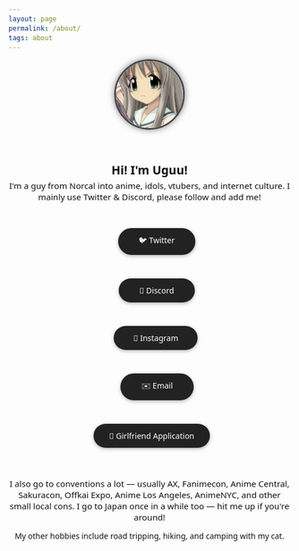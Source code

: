```yaml
---
layout: page
permalink: /about/
tags: about
---
```


<div style="text-align: center; font-family: 'Segoe UI', Tahoma, Geneva, Verdana, sans-serif; color: #111;">

<img src="https://raw.githubusercontent.com/moememes/moememes.github.io/refs/heads/master/52180.jpg" alt="Profile Picture" style="border-radius: 50%; border: 3px solid #444; box-shadow: 0 0 12px rgba(0, 0, 0, 0.5); width: 120px; height: 120px; object-fit: cover; margin-bottom: 1.5rem;" />

<h2 style="margin-bottom: 0.25rem;">Hi! I'm Uguu!</h2>

<p style="max-width: 600px; margin: 0 auto; font-size: 0.95rem; color: #111;">
I'm a guy from Norcal into anime, idols, vtubers, and internet culture. I mainly use Twitter & Discord, please follow and add me!
</p>

<div style="margin-top: 2rem; display: flex; flex-direction: column; gap: 14px; align-items: center;">

  <a href="https://twitter.com/removeanime" target="_blank"
     style="background-color: #222; color: #fff; padding: 12px 24px;
     border-radius: 999px; text-decoration: none !important; font-weight: 400;
     width: 80%; max-width: 280px; display: inline-block;
     box-shadow: 0 2px 6px rgba(0,0,0,0.3);">
    🐦 Twitter
  </a>

  <a href="https://discordapp.com/users/142198382532755456" target="_blank"
     style="background-color: #222; color: #fff; padding: 12px 24px;
     border-radius: 999px; text-decoration: none !important; font-weight: 400;
     width: 80%; max-width: 280px; display: inline-block;
     box-shadow: 0 2px 6px rgba(0,0,0,0.3);">
    💬 Discord
  </a>

  <a href="https://instagram.com/yangliu239" target="_blank"
     style="background-color: #222; color: #fff; padding: 12px 24px;
     border-radius: 999px; text-decoration: none !important; font-weight: 400;
     width: 80%; max-width: 280px; display: inline-block;
     box-shadow: 0 2px 6px rgba(0,0,0,0.3);">
    📸 Instagram
  </a>

  <a href="mailto:uguutera@gmail.com"
     style="background-color: #222; color: #fff; padding: 12px 24px;
     border-radius: 999px; text-decoration: none !important; font-weight: 400;
     width: 80%; max-width: 280px; display: inline-block;
     box-shadow: 0 2px 6px rgba(0,0,0,0.3);">
    ✉️ Email
  </a>

  <a href="https://docs.google.com/forms/d/1hNmdFJyaf1n63h8Npyi1tAQzLXVJndm37VvKbW-MZgE/edit" target="_blank"
     style="background-color: #222; color: #fff; padding: 12px 24px;
     border-radius: 999px; text-decoration: none !important; font-weight: 400;
     width: 80%; max-width: 280px; display: inline-block;
     box-shadow: 0 2px 6px rgba(0,0,0,0.3);">
    💖 Girlfriend Application
  </a>

</div>

<p style="max-width: 600px; margin: 2.5rem auto 0; font-size: 0.95rem; color: #111;">
I also go to conventions a lot — usually AX, Fanimecon, Anime Central, Sakuracon, Offkai Expo, Anime Los Angeles, AnimeNYC, and other small local cons. I go to Japan once in a while too — hit me up if you're around!

My other hobbies include road tripping, hiking, and camping with my cat. 
</p>

</div>
